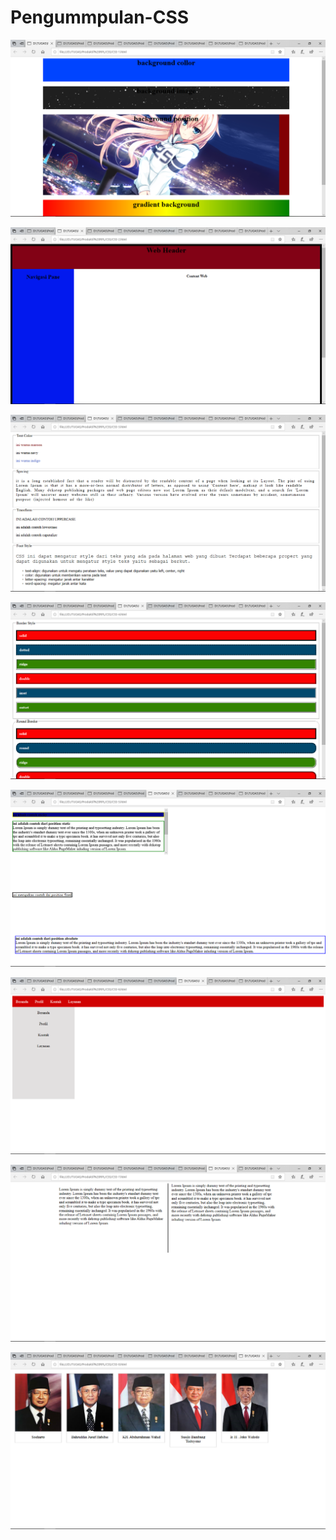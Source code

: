 # Pengummpulan-CSS
![alt text](https://github.com/TheNuee/Pengummpulan-CSS/blob/master/Screenshot%20(33).png)

![alt text](https://github.com/TheNuee/Pengummpulan-CSS/blob/master/Screenshot%20(34).png)

![alt text](https://github.com/TheNuee/Pengummpulan-CSS/blob/master/Screenshot%20(35).png)

![alt text](https://github.com/TheNuee/Pengummpulan-CSS/blob/master/Screenshot%20(36).png)

![alt text](https://github.com/TheNuee/Pengummpulan-CSS/blob/master/Screenshot%20(37).png)

![alt text](https://github.com/TheNuee/Pengummpulan-CSS/blob/master/Screenshot%20(38).png)

![alt text](https://github.com/TheNuee/Pengummpulan-CSS/blob/master/Screenshot%20(39).png)

![alt text](https://github.com/TheNuee/Pengummpulan-CSS/blob/master/Screenshot%20(40).png)
